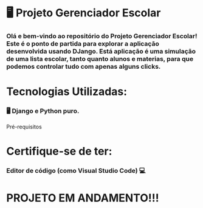 <h1>🖥️ Projeto Gerenciador Escolar </h1>
<h3>Olá e bem-vindo ao repositório do Projeto Gerenciador Escolar! Este é o ponto de partida para explorar a aplicação desenvolvida usando DJango. Está aplicação é uma simulação de uma lista escolar, tanto quanto alunos e materias, para que podemos controlar tudo com apenas alguns clicks. </h3>

<h1>Tecnologias Utilizadas:</h1>
<h3>🖥️ Django e Python puro.</h3>
Pré-requisitos
<h1>Certifique-se de ter:</h1>

<h3>Editor de código (como Visual Studio Code) 💻</h3>

<h1>PROJETO EM ANDAMENTO!!!</h1>
